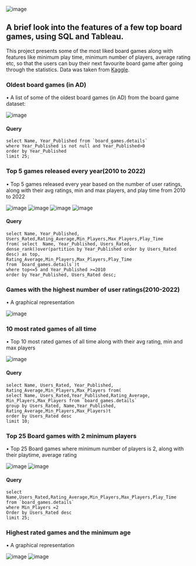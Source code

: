![image](https://github.com/user-attachments/assets/9b874d3b-6857-408b-8e25-526ff809adc2)

## A brief look into the features of a few top board games, using SQL and Tableau.
This project presents some of the most liked board games along with features like minimum play time, minimum number of players, average rating etc, so that the users can buy their next favourite board game after going through the statistics. Data was taken from [Kaggle](https://www.kaggle.com/datasets/andrewmvd/board-games).

### Oldest board games (in AD)
•	A list of some of the oldest board games (in AD) from the board game dataset:

![image](https://github.com/user-attachments/assets/38f7f0f0-de88-4ff0-99c4-a4c237502a4b)

#### Query
```
select Name, Year_Published from `board_games.details`
where Year_Published is not null and Year_Published>0
order by Year_Published 
limit 25;
```
### Top 5 games released every year(2010 to 2022)
•	Top 5 games released every year based on the number of user ratings, along with their avg ratings, min and max players, and play time from 2010 to 2022

![image](https://github.com/user-attachments/assets/ec18fb9f-5dbd-4e7f-adff-32277d48876e)
![image](https://github.com/user-attachments/assets/55d4b301-74e6-4a23-93e3-c10ec537ef22)
![image](https://github.com/user-attachments/assets/52a1bc3b-8d46-463a-a502-d0afb0e3de7e)
![image](https://github.com/user-attachments/assets/b910ef26-c256-4319-9a22-3f0af89e93bf)
#### Query
```
select Name, Year_Published, Users_Rated,Rating_Average,Min_Players,Max_Players,Play_Time 
from( select  Name, Year_Published, Users_Rated,
dense_rank()over(partition by Year_Published order by Users_Rated desc) as top,
Rating_Average,Min_Players,Max_Players,Play_Time
from `board_games.details`)t
where top<=5 and Year_Published >=2010
order by Year_Published, Users_Rated desc;
```

### Games with the highest number of user ratings(2010-2022)
•	A graphical representation 

![image](https://github.com/user-attachments/assets/2298fd09-99f6-4335-9f9b-43f1a5ad9da5)

### 10 most rated games of all time
•	Top 10 most rated games of all time along with their avg rating, min and max players

![image](https://github.com/user-attachments/assets/36e5ecf9-5262-4982-81bf-b4312756e7af)

#### Query
```
select Name, Users_Rated, Year_Published, Rating_Average,Min_Players,Max_Players from(
select Name, Users_Rated,Year_Published,Rating_Average, Min_Players,Max_Players from `board_games.details`
group by Users_Rated, Name,Year_Published, Rating_Average,Min_Players,Max_Players)t 
order by Users_Rated desc
limit 10;
```
### Top 25 Board games with 2 minimum players
•	 Top 25 Board games where minimum number of players is 2, along with their playtime, average rating

![image](https://github.com/user-attachments/assets/abd9d0fd-e5d8-4f4d-b2e5-eb0e20855271)
![image](https://github.com/user-attachments/assets/c5dfdba9-4f80-4eb0-ae69-a8f985a971dd)
#### Query
```
select Name,Users_Rated,Rating_Average,Min_Players,Max_Players,Play_Time 
from `board_games.details`
where Min_Players =2
Order by Users_Rated desc
limit 25;
```
### Highest rated games and the minimum age
•	A graphical representation 

![image](https://github.com/user-attachments/assets/de97de25-e8c3-4e94-983f-f26c3fda4b88)
![image](https://github.com/user-attachments/assets/ed8297eb-7179-4314-b3ac-108b286c06c6)



